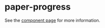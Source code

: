 paper-progress
===================

See the [component page](https://www.polymer-project.org/docs/elements/paper-elements.html#paper-progress) for more information.
